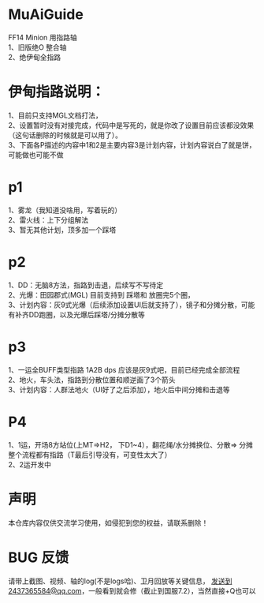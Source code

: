 # MuAiGuide
FF14 Minion 用指路轴
<br>1、旧版绝O 整合轴
<br>2、绝伊甸全指路

# 伊甸指路说明：
1、目前只支持MGL文档打法，
<br>2、设置暂时没有对接完成，代码中是写死的，就是你改了设置目前应该都没效果（这句话删除的时候就是可以用了）。
<br>3、下面各P描述的内容中1和2是主要内容3是计划内容，计划内容说白了就是饼，可能做也可能不做

# p1
1、雾龙（我知道没啥用，写着玩的）
<br>2、雷火线：上下分组解法 
<br>3、暂无其他计划，顶多加一个踩塔
# p2
1、DD：无脑8方法，指路到击退，后续写不写待定 
<br>2、光爆：田园郡式(MGL)  目前支持到 踩塔和 放圈完5个圈，
<br>3、计划内容：灰9式光爆（后续添加设置UI后就支持了），镜子和分摊分散，可能有补齐DD跑圈，以及光爆后踩塔/分摊分散等
# p3
1、一运全BUFF类型指路 1A2B dps  应该是灰9式吧，目前已经完成全部流程 
<br>2、地火，车头法，指路到分散位置和顺逆画了3个箭头
<br>3、计划内容：人群法地火（UI好了之后添加），地火后中间分摊和击退等
# P4
1、1运，开场8方站位(上MT=>H2， 下D1~4），翻花绳/水分摊换位、分散=> 分摊 整个流程都有指路（T最后引导没有，可变性太大了）
<br>2、2运开发中

# 声明
本仓库内容仅供交流学习使用，如侵犯到您的权益，请联系删除！

# BUG 反馈
请带上截图、视频、轴的log(不是logs哈)、卫月回放等关键信息， 发送到2437365584@qq.com，一般看到就会修（截止到国服7.2），当然直接+Q也可以
